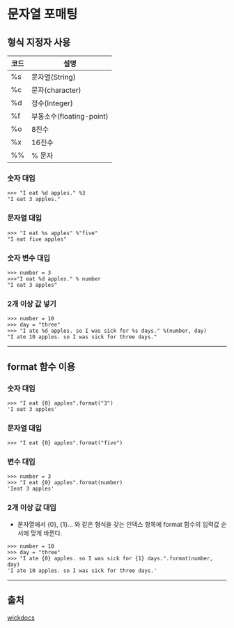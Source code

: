 # 문자열 포매팅

## 형식 지정자 사용

|코드|설명|
|---|---|
|%s|문자열(String)|
|%c|문자(character)|
|%d|정수(Integer)|
|%f|부동소수(floating-point)|
|%o|8진수|
|%x|16진수|
|%%|% 문자|

### 숫자 대입
~~~
>>> "I eat %d apples." %3
"I eat 3 apples."
~~~

### 문자열 대입
~~~
>>> "I eat %s apples" %"five"
"I eat five apples"
~~~

### 숫자 변수 대입
~~~
>>> number = 3
>>>"I eat %d apples." % number
"I eat 3 apples"
~~~

### 2개 이상 값 넣기
~~~
>>> number = 10
>>> day = "three"
>>> "I ate %d apples. so I was sick for %s days." %(number, day)
"I ate 10 apples. so I was sick for three days."
~~~

---

## format 함수 이용

### 숫자 대입
~~~
>>> "I eat {0} apples".format("3")
'I eat 3 apples'
~~~

### 문자열 대입
~~~
>>> "I eat {0} apples".format("five")
~~~

### 변수 대입
~~~
>>> number = 3
>>> "I eat {0} apples".format(number)
'Ieat 3 apples'
~~~

### 2개 이상 값 대입
* 문자열에서 {0}, {1}... 와 같은 형식을 갖는 인덱스 항목에 format 함수의 입력값 순서에 맞게 바뀐다. 
~~~
>>> number = 10
>>> day = "three"
>>> "I ate {0} apples. so I was sick for {1} days.".format(number, day)
'I ate 10 apples. so I was sick for three days.'
~~~

---
## 출처

[wickdocs](https://wikidocs.net/13)
